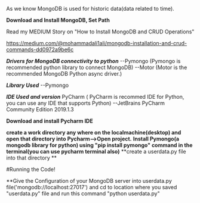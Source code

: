 As we know MongoDB is used for historic data(data related to time). 

**Download and Install MongoDB, Set Path**

Read my MEDIUM Story on "How to Install MongoDB and CRUD Operations"

https://medium.com/@mohammadali1ali/mongodb-installation-and-crud-commands-dd0972a9be6c



***Drivers for MongoDB connectivity to python***
--Pymongo  (Pymongo is recommended python library to connect MongoDB)
--Motor (Motor is the recommended MongoDB Python async driver.)

***Library Used***
--Pymongo

***IDE Used and version***
PyCharm ( PyCharm is recommed IDE for Python, you can use any IDE that supports Python)
--JetBrains PyCharm Community Edition 2019.1.3

**Download and install Pycharm IDE**



**create a work directory any where on the localmachine(desktop) and open that directory into Pycharm-->Open project.**
**Install Pymongo(a mongodb library for python) using "pip install pymongo" command in the terminal(you can use pycharm terminal also)**
**create a userdata.py file into that directory **

#Running the Code!

**Give the Configuration of your MongoDB server into userdata.py file('mongodb://localhost:27017') and cd to location where
you saved "userdata.py" file and run this command "python userdata.py"
